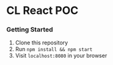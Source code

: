 # CL React POC

### Getting Started
1. Clone this repository
2. Run `npm install && npm start`
3. Visit `localhost:8080` in your browser
